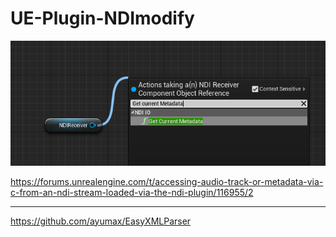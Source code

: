 # UE-Plugin-NDImodify

![](Images/01.png)

https://forums.unrealengine.com/t/accessing-audio-track-or-metadata-via-c-from-an-ndi-stream-loaded-via-the-ndi-plugin/116955/2

---

https://github.com/ayumax/EasyXMLParser
